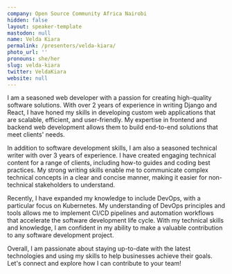 ```yaml
---
company: Open Source Community Africa Nairobi
hidden: false
layout: speaker-template
mastodon: null
name: Velda Kiara
permalink: /presenters/velda-kiara/
photo_url: ''
pronouns: she/her
slug: velda-kiara
twitter: VeldaKiara
website: null
---
```


I am a seasoned web developer with a passion for creating high-quality software solutions. With over 2 years of experience in writing Django and React, I have honed my skills in developing custom web applications that are scalable, efficient, and user-friendly. My expertise in frontend and backend web development allows them to build end-to-end solutions that meet clients' needs.

In addition to software development skills, I am also a seasoned technical writer with over 3 years of experience. I have created engaging technical content for a range of clients, including how-to guides and coding best practices. My strong writing skills enable me to communicate complex technical concepts in a clear and concise manner, making it easier for non-technical stakeholders to understand.

Recently, I have expanded my knowledge to include DevOps, with a particular focus on Kubernetes. My understanding of DevOps principles and tools allows me to implement CI/CD pipelines and automation workflows that accelerate the software development life cycle. With my technical skills and knowledge, I am confident in my ability to make a valuable contribution to any software development project.

Overall, I am passionate about staying up-to-date with the latest technologies and using my skills to help businesses achieve their goals. Let's connect and explore how I can contribute to your team!
